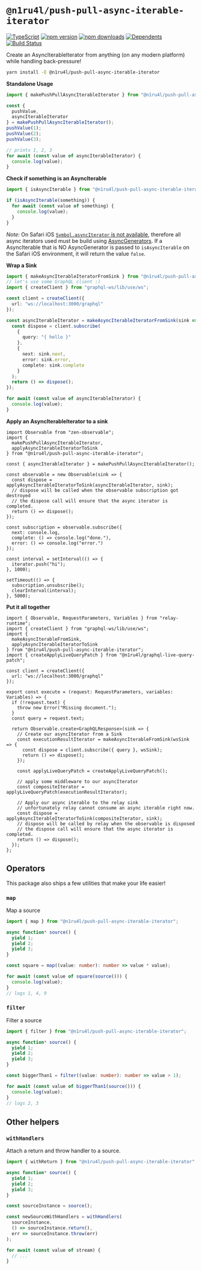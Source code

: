 # `@n1ru4l/push-pull-async-iterable-iterator`

[![TypeScript](https://img.shields.io/badge/%3C%2F%3E-TypeScript-%230074c1.svg)](http://www.typescriptlang.org/)
[![npm version](https://img.shields.io/npm/v/@n1ru4l/push-pull-async-iterable-iterator)](https://www.npmjs.com/package/@n1ru4l/push-pull-async-iterable-iterator)
[![npm downloads](https://img.shields.io/npm/dm/@n1ru4l/push-pull-async-iterable-iterator)](https://www.npmjs.com/package/@n1ru4l/push-pull-async-iterable-iterator)
[![Dependents](https://img.shields.io/librariesio/dependents/npm/@n1ru4l/push-pull-async-iterable-iterator)](https://www.npmjs.com/browse/depended/@n1ru4l/push-pull-async-iterable-iterator)
[![Build Status](https://img.shields.io/github/workflow/status/n1ru4l/push-pull-async-iterable-iterator/CI)](https://github.com/n1ru4l/push-pull-async-iterable-iterator/actions)

Create an AsyncIterableIterator from anything (on any modern platform) while handling back-pressure!

```bash
yarn install -E @n1ru4l/push-pull-async-iterable-iterator
```

**Standalone Usage**

```ts
import { makePushPullAsyncIterableIterator } from "@n1ru4l/push-pull-async-iterable-iterator";

const {
  pushValue,
  asyncIterableIterator
} = makePushPullAsyncIterableIterator();
pushValue(1);
pushValue(2);
pushValue(3);

// prints 1, 2, 3
for await (const value of asyncIterableIterator) {
  console.log(value);
}
```

**Check if something is an AsyncIterable**

```ts
import { isAsyncIterable } from "@n1ru4l/push-pull-async-iterable-iterator";

if (isAsyncIterable(something)) {
  for await (const value of something) {
    console.log(value);
  }
}
```

_Note:_ On Safari iOS [`Symbol.asyncIterator` is not available](https://caniuse.com/mdn-javascript_builtins_symbol_asynciterator), therefore all async iterators used must be build using [AsyncGenerators](https://developer.mozilla.org/en-US/docs/Web/JavaScript/Reference/Statements/for-await...of#Iterating_over_async_generators).
If a AsyncIterable that is NO AsyncGenerator is passed to `isAsyncIterable` on the Safari iOS environment, it will return the value `false`.

**Wrap a Sink**

```ts
import { makeAsyncIterableIteratorFromSink } from "@n1ru4l/push-pull-async-iterable-iterator";
// let's use some GraphQL client :)
import { createClient } from "graphql-ws/lib/use/ws";

const client = createClient({
  url: "ws://localhost:3000/graphql"
});

const asyncIterableIterator = makeAsyncIterableIteratorFromSink(sink => {
  const dispose = client.subscribe(
    {
      query: "{ hello }"
    },
    {
      next: sink.next,
      error: sink.error,
      complete: sink.complete
    }
  );
  return () => dispose();
});

for await (const value of asyncIterableIterator) {
  console.log(value);
}
```

**Apply an AsyncIterableIterator to a sink**

```tsx
import Observable from "zen-observable";
import {
  makePushPullAsyncIterableIterator,
  applyAsyncIterableIteratorToSink
} from "@n1ru4l/push-pull-async-iterable-iterator";

const { asyncIterableIterator } = makePushPullAsyncIterableIterator();

const observable = new Observable(sink => {
  const dispose = applyAsyncIterableIteratorToSink(asyncIterableIterator, sink);
  // dispose will be called when the observable subscription got destroyed
  // the dispose call will ensure that the async iterator is completed.
  return () => dispose();
});

const subscription = observable.subscribe({
  next: console.log,
  complete: () => console.log("done."),
  error: () => console.log("error.")
});

const interval = setInterval(() => {
  iterator.push("hi");
}, 1000);

setTimeout(() => {
  subscription.unsubscribe();
  clearInterval(interval);
}, 5000);
```

**Put it all together**

```tsx
import { Observable, RequestParameters, Variables } from "relay-runtime";
import { createClient } from "graphql-ws/lib/use/ws";
import {
  makeAsyncIterableFromSink,
  applyAsyncIterableIteratorToSink
} from "@n1ru4l/push-pull-async-iterable-iterator";
import { createApplyLiveQueryPatch } from "@n1ru4l/graphql-live-query-patch";

const client = createClient({
  url: "ws://localhost:3000/graphql"
});

export const execute = (request: RequestParameters, variables: Variables) => {
  if (!request.text) {
    throw new Error("Missing document.");
  }
  const query = request.text;

  return Observable.create<GraphQLResponse>(sink => {
    // Create our asyncIterator from a Sink
    const executionResultIterator = makeAsyncIterableFromSink(wsSink => {
      const dispose = client.subscribe({ query }, wsSink);
      return () => dispose();
    });

    const applyLiveQueryPatch = createApplyLiveQueryPatch();

    // apply some middleware to our asyncIterator
    const compositeIterator = applyLiveQueryPatch(executionResultIterator);

    // Apply our async iterable to the relay sink
    // unfortunately relay cannot consume an async iterable right now.
    const dispose = applyAsyncIterableIteratorToSink(compositeIterator, sink);
    // dispose will be called by relay when the observable is disposed
    // the dispose call will ensure that the async iterator is completed.
    return () => dispose();
  });
};
```

## Operators

This package also ships a few utilities that make your life easier!

### `map`

Map a source

```ts
import { map } from "@n1ru4l/push-pull-async-iterable-iterator";

async function* source() {
  yield 1;
  yield 2;
  yield 3;
}

const square = map((value: number): number => value * value);

for await (const value of square(source())) {
  console.log(value);
}
// logs 1, 4, 9
```

### `filter`

Filter a source

```ts
import { filter } from "@n1ru4l/push-pull-async-iterable-iterator";

async function* source() {
  yield 1;
  yield 2;
  yield 3;
}

const biggerThan1 = filter((value: number): number => value > 1);

for await (const value of biggerThan1(source())) {
  console.log(value);
}
// logs 2, 3
```

## Other helpers

### `withHandlers`

Attach a return and throw handler to a source.

```ts
import { withReturn } from "@n1ru4l/push-pull-async-iterable-iterator";

async function* source() {
  yield 1;
  yield 2;
  yield 3;
}

const sourceInstance = source();

const newSourceWithHandlers = withHandlers(
  sourceInstance,
  () => sourceInstance.return(),
  err => sourceInstance.throw(err)
);

for await (const value of stream) {
  // ...
}
```
